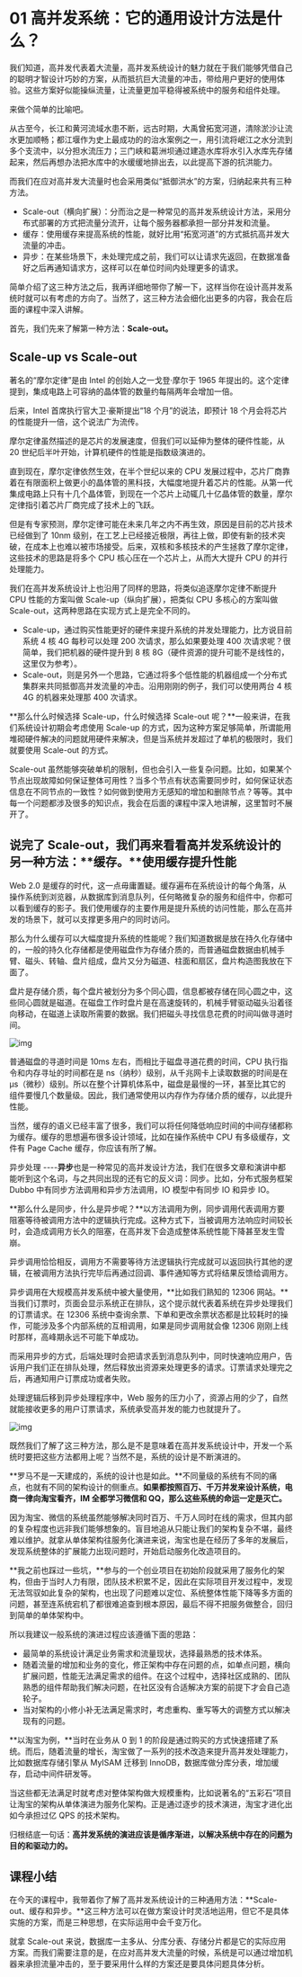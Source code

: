 # 01 高并发系统：它的通用设计方法是什么？

我们知道，高并发代表着大流量，高并发系统设计的魅力就在于我们能够凭借自己的聪明才智设计巧妙的方案，从而抵抗巨大流量的冲击，带给用户更好的使用体验。这些方案好似能操纵流量，让流量更加平稳得被系统中的服务和组件处理。

来做个简单的比喻吧。

从古至今，长江和黄河流域水患不断，远古时期，大禹曾拓宽河道，清除淤沙让流水更加顺畅；都江堰作为史上最成功的的治水案例之一，用引流将岷江之水分流到多个支流中，以分担水流压力；三门峡和葛洲坝通过建造水库将水引入水库先存储起来，然后再想办法把水库中的水缓缓地排出去，以此提高下游的抗洪能力。

而我们在应对高并发大流量时也会采用类似“抵御洪水”的方案，归纳起来共有三种方法。

- Scale-out（横向扩展）：分而治之是一种常见的高并发系统设计方法，采用分布式部署的方式把流量分流开，让每个服务器都承担一部分并发和流量。
- 缓存：使用缓存来提高系统的性能，就好比用“拓宽河道”的方式抵抗高并发大流量的冲击。
- 异步：在某些场景下，未处理完成之前，我们可以让请求先返回，在数据准备好之后再通知请求方，这样可以在单位时间内处理更多的请求。

简单介绍了这三种方法之后，我再详细地带你了解一下，这样当你在设计高并发系统时就可以有考虑的方向了。当然了，这三种方法会细化出更多的内容，我会在后面的课程中深入讲解。

首先，我们先来了解第一种方法：**Scale-out。**

## Scale-up vs Scale-out

著名的“摩尔定律”是由 Intel 的创始人之一戈登·摩尔于 1965 年提出的。这个定律提到，集成电路上可容纳的晶体管的数量约每隔两年会增加一倍。

后来，Intel 首席执行官大卫·豪斯提出“18 个月”的说法，即预计 18 个月会将芯片的性能提升一倍，这个说法广为流传。

摩尔定律虽然描述的是芯片的发展速度，但我们可以延伸为整体的硬件性能，从 20 世纪后半叶开始，计算机硬件的性能是指数级演进的。

直到现在，摩尔定律依然生效，在半个世纪以来的 CPU 发展过程中，芯片厂商靠着在有限面积上做更小的晶体管的黑科技，大幅度地提升着芯片的性能。从第一代集成电路上只有十几个晶体管，到现在一个芯片上动辄几十亿晶体管的数量，摩尔定律指引着芯片厂商完成了技术上的飞跃。

但是有专家预测，摩尔定律可能在未来几年之内不再生效，原因是目前的芯片技术已经做到了 10nm 级别，在工艺上已经接近极限，再往上做，即使有新的技术突破，在成本上也难以被市场接受。后来，双核和多核技术的产生拯救了摩尔定律，这些技术的思路是将多个 CPU 核心压在一个芯片上，从而大大提升 CPU 的并行处理能力。

我们在高并发系统设计上也沿用了同样的思路，将类似追逐摩尔定律不断提升 CPU 性能的方案叫做 Scale-up（纵向扩展），把类似 CPU 多核心的方案叫做 Scale-out，这两种思路在实现方式上是完全不同的。

- Scale-up，通过购买性能更好的硬件来提升系统的并发处理能力，比方说目前系统 4 核 4G 每秒可以处理 200 次请求，那么如果要处理 400 次请求呢？很简单，我们把机器的硬件提升到 8 核 8G（硬件资源的提升可能不是线性的，这里仅为参考）。
- Scale-out，则是另外一个思路，它通过将多个低性能的机器组成一个分布式集群来共同抵御高并发流量的冲击。沿用刚刚的例子，我们可以使用两台 4 核 4G 的机器来处理那 400 次请求。

**那么什么时候选择 Scale-up，什么时候选择 Scale-out 呢？**一般来讲，在我们系统设计初期会考虑使用 Scale-up 的方式，因为这种方案足够简单，所谓能用堆砌硬件解决的问题就用硬件来解决，但是当系统并发超过了单机的极限时，我们就要使用 Scale-out 的方式。

Scale-out 虽然能够突破单机的限制，但也会引入一些复杂问题。比如，如果某个节点出现故障如何保证整体可用性？当多个节点有状态需要同步时，如何保证状态信息在不同节点的一致性？如何做到使用方无感知的增加和删除节点？等等。其中每一个问题都涉及很多的知识点，我会在后面的课程中深入地讲解，这里暂时不展开了。

## 说完了 Scale-out，我们再来看看高并发系统设计的另一种方法：**缓存。**使用缓存提升性能

Web 2.0 是缓存的时代，这一点毋庸置疑。缓存遍布在系统设计的每个角落，从操作系统到浏览器，从数据库到消息队列，任何略微复杂的服务和组件中，你都可以看到缓存的影子。我们使用缓存的主要作用是提升系统的访问性能，那么在高并发的场景下，就可以支撑更多用户的同时访问。

那么为什么缓存可以大幅度提升系统的性能呢？我们知道数据是放在持久化存储中的，一般的持久化存储都是使用磁盘作为存储介质的，而普通磁盘数据由机械手臂、磁头、转轴、盘片组成，盘片又分为磁道、柱面和扇区，盘片构造图我放在下面了。

盘片是存储介质，每个盘片被划分为多个同心圆，信息都被存储在同心圆之中，这些同心圆就是磁道。在磁盘工作时盘片是在高速旋转的，机械手臂驱动磁头沿着径向移动，在磁道上读取所需要的数据。我们把磁头寻找信息花费的时间叫做寻道时间。

![img](assets/88a27d1b7a0f55917e59486137ab3002.jpg)

普通磁盘的寻道时间是 10ms 左右，而相比于磁盘寻道花费的时间，CPU 执行指令和内存寻址的时间都在是 ns（纳秒）级别，从千兆网卡上读取数据的时间是在μs（微秒）级别。所以在整个计算机体系中，磁盘是最慢的一环，甚至比其它的组件要慢几个数量级。因此，我们通常使用以内存作为存储介质的缓存，以此提升性能。

当然，缓存的语义已经丰富了很多，我们可以将任何降低响应时间的中间存储都称为缓存。缓存的思想遍布很多设计领域，比如在操作系统中 CPU 有多级缓存，文件有 Page Cache 缓存，你应该有所了解。

异步处理
----**异步**也是一种常见的高并发设计方法，我们在很多文章和演讲中都能听到这个名词，与之共同出现的还有它的反义词：同步。比如，分布式服务框架 Dubbo 中有同步方法调用和异步方法调用，IO 模型中有同步 IO 和异步 IO。

**那么什么是同步，什么是异步呢？**以方法调用为例，同步调用代表调用方要阻塞等待被调用方法中的逻辑执行完成。这种方式下，当被调用方法响应时间较长时，会造成调用方长久的阻塞，在高并发下会造成整体系统性能下降甚至发生雪崩。

异步调用恰恰相反，调用方不需要等待方法逻辑执行完成就可以返回执行其他的逻辑，在被调用方法执行完毕后再通过回调、事件通知等方式将结果反馈给调用方。

异步调用在大规模高并发系统中被大量使用，**比如我们熟知的 12306 网站。**当我们订票时，页面会显示系统正在排队，这个提示就代表着系统在异步处理我们的订票请求。在 12306 系统中查询余票、下单和更改余票状态都是比较耗时的操作，可能涉及多个内部系统的互相调用，如果是同步调用就会像 12306 刚刚上线时那样，高峰期永远不可能下单成功。

而采用异步的方式，后端处理时会把请求丢到消息队列中，同时快速响应用户，告诉用户我们正在排队处理，然后释放出资源来处理更多的请求。订票请求处理完之后，再通知用户订票成功或者失败。

处理逻辑后移到异步处理程序中，Web 服务的压力小了，资源占用的少了，自然就能接收更多的用户订票请求，系统承受高并发的能力也就提升了。

![img](assets/0756d48f746590894b6e96ae4e4f7609.jpg)

既然我们了解了这三种方法，那么是不是意味着在高并发系统设计中，开发一个系统时要把这些方法都用上呢？当然不是，系统的设计是不断演进的。

**罗马不是一天建成的，系统的设计也是如此。**不同量级的系统有不同的痛点，也就有不同的架构设计的侧重点。**如果都按照百万、千万并发来设计系统，电商一律向淘宝看齐，IM 全都学习微信和 QQ，那么这些系统的命运一定是灭亡。**

因为淘宝、微信的系统虽然能够解决同时百万、千万人同时在线的需求，但其内部的复杂程度也远非我们能够想象的。盲目地追从只能让我们的架构复杂不堪，最终难以维护。就拿从单体架构往服务化演进来说，淘宝也是在经历了多年的发展后，发现系统整体的扩展能力出现问题时，开始启动服务化改造项目的。

**我之前也踩过一些坑，**参与的一个创业项目在初始阶段就采用了服务化的架构，但由于当时人力有限，团队技术积累不足，因此在实际项目开发过程中，发现无法驾驭如此复杂的架构，也出现了问题难以定位、系统整体性能下降等多方面的问题，甚至连系统宕机了都很难追查到根本原因，最后不得不把服务做整合，回归到简单的单体架构中。

所以我建议一般系统的演进过程应该遵循下面的思路：

- 最简单的系统设计满足业务需求和流量现状，选择最熟悉的技术体系。
- 随着流量的增加和业务的变化，修正架构中存在问题的点，如单点问题，横向扩展问题，性能无法满足需求的组件。在这个过程中，选择社区成熟的、团队熟悉的组件帮助我们解决问题，在社区没有合适解决方案的前提下才会自己造轮子。
- 当对架构的小修小补无法满足需求时，考虑重构、重写等大的调整方式以解决现有的问题。

**以淘宝为例，**当时在业务从 0 到 1 的阶段是通过购买的方式快速搭建了系统。而后，随着流量的增长，淘宝做了一系列的技术改造来提升高并发处理能力，比如数据库存储引擎从 MyISAM 迁移到 InnoDB，数据库做分库分表，增加缓存，启动中间件研发等。

当这些都无法满足时就考虑对整体架构做大规模重构，比如说著名的“五彩石”项目让淘宝的架构从单体演进为服务化架构。正是通过逐步的技术演进，淘宝才进化出如今承担过亿 QPS 的技术架构。

归根结底一句话：**高并发系统的演进应该是循序渐进，以解决系统中存在的问题为目的和驱动力的。**

## 课程小结

在今天的课程中，我带着你了解了高并发系统设计的三种通用方法：**Scale-out、缓存和异步。**这三种方法可以在做方案设计时灵活地运用，但它不是具体实施的方案，而是三种思想，在实际运用中会千变万化。

就拿 Scale-out 来说，数据库一主多从、分库分表、存储分片都是它的实际应用方案。而我们需要注意的是，在应对高并发大流量的时候，系统是可以通过增加机器来承担流量冲击的，至于要采用什么样的方案还是要具体问题具体分析。
